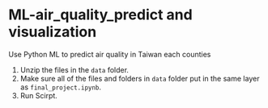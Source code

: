 # ML-air_quality_predict and visualization
Use Python ML to predict air quality in Taiwan each counties

1. Unzip the files in the `data` folder.
2. Make sure all of the files and folders in `data` folder put in the same layer as `final_project.ipynb`.
3. Run Scirpt.
